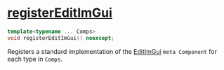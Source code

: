 # [registerEditImGui](registerEditImGui.hpp)

```cpp
template<typename ... Comps>
void registerEditImGui() noexcept;
```

Registers a standard implementation of the [EditImGui](../../components/meta/EditImGui.md) `meta Component` for each type in `Comps`.